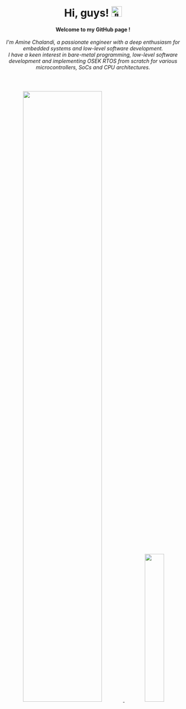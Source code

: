 <h1 align="center">Hi, guys! <img src="https://github-production-user-asset-6210df.s3.amazonaws.com/24524555/238178097-766d336d-b87d-44ba-807c-c51de2bc6b4d.gif" width="28px" alt="👋"></h1>

<p align="center">
    <b>Welcome to my GitHub page !</b><br><br>
    <i>
        I'm Amine Chalandi, a passionate engineer with a deep enthusiasm for embedded systems and low-level software development.<br>
        I have a keen interest in bare-metal programming, low-level software development and implementing OSEK RTOS from scratch for various microcontrollers, SoCs and CPU architectures.<br>
    </i><br>
</p>

<h1 align="center"></h1>
<p align="center">
  <a href="https://github.com/Chalandi">
    <img src="http://github-profile-summary-cards.vercel.app/api/cards/profile-details?username=Chalandi&theme=dark" width="65%"/>
    <img src="http://github-profile-summary-cards.vercel.app/api/cards/stats?username=Chalandi&theme=dark" width="32%"/>
  </a>
</p>


<!--

- 🔭 I’m currently working on ...
- 🌱 I’m currently learning ...
- 👯 I’m looking to collaborate on ...
- 🤔 I’m looking for help with ...
- 💬 Ask me about ...
- 📫 How to reach me: ...
- 😄 Pronouns: ...
- ⚡ Fun fact: ...
[![Github Repo Card](https://github-readme-stats.vercel.app/api/pin/?username=Chalandi&repo=OSEK)](https://github.com/MrKrishnaAgarwal/readme-components-github)
-->
